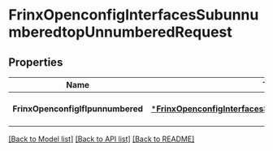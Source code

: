 # FrinxOpenconfigInterfacesSubunnumberedtopUnnumberedRequest

## Properties
Name | Type | Description | Notes
------------ | ------------- | ------------- | -------------
**FrinxOpenconfigIfIpunnumbered** | [***FrinxOpenconfigInterfacesSubunnumberedtopUnnumbered**](frinx.openconfig.interfaces.subunnumberedtop.Unnumbered.md) |  | [optional] [default to null]

[[Back to Model list]](../README.md#documentation-for-models) [[Back to API list]](../README.md#documentation-for-api-endpoints) [[Back to README]](../README.md)


